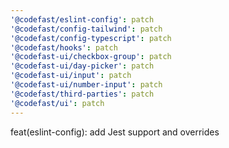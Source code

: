 ```yaml
---
'@codefast/eslint-config': patch
'@codefast/config-tailwind': patch
'@codefast/config-typescript': patch
'@codefast/hooks': patch
'@codefast-ui/checkbox-group': patch
'@codefast-ui/day-picker': patch
'@codefast-ui/input': patch
'@codefast-ui/number-input': patch
'@codefast/third-parties': patch
'@codefast/ui': patch
---
```


feat(eslint-config): add Jest support and overrides
